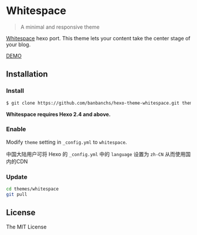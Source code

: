 # Whitespace #

> A minimal and responsive theme

[Whitespace](https://github.com/lucaslew/whitespace) hexo port.
This theme lets your content take the center stage of your blog.

[DEMO](http://whitespace.banbanchs.com/)

## Installation ##

### Install ###

``` bash
$ git clone https://github.com/banbanchs/hexo-theme-whitespace.git themes/whitespace
```

**Whitespace requires Hexo 2.4 and above.**

### Enable ###

Modify `theme` setting in `_config.yml` to `whitespace`.

中国大陆用户可将 Hexo 的 `_config.yml` 中的 `language` 设置为 `zh-CN` 从而使用国内的CDN

### Update

``` bash
cd themes/whitespace
git pull
```

## License ##

The MIT License

